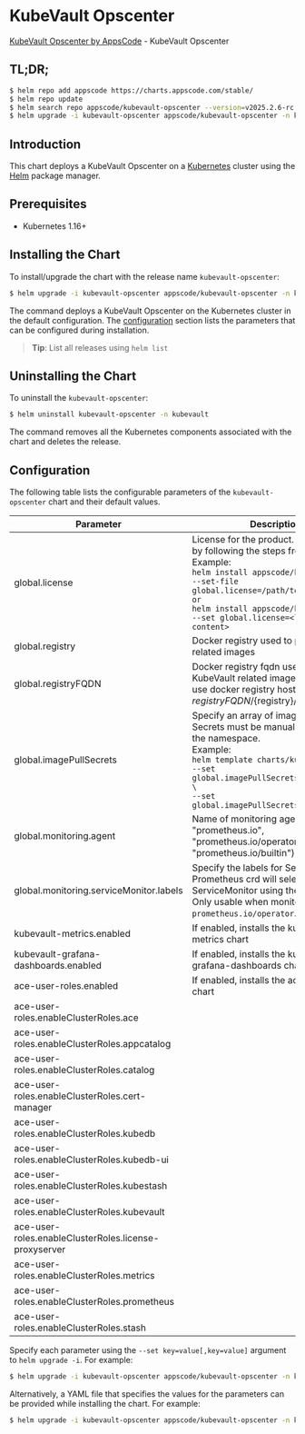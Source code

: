 # KubeVault Opscenter

[KubeVault Opscenter by AppsCode](https://github.com/kubevault) - KubeVault Opscenter

## TL;DR;

```bash
$ helm repo add appscode https://charts.appscode.com/stable/
$ helm repo update
$ helm search repo appscode/kubevault-opscenter --version=v2025.2.6-rc.0
$ helm upgrade -i kubevault-opscenter appscode/kubevault-opscenter -n kubevault --create-namespace --version=v2025.2.6-rc.0
```

## Introduction

This chart deploys a KubeVault Opscenter on a [Kubernetes](http://kubernetes.io) cluster using the [Helm](https://helm.sh) package manager.

## Prerequisites

- Kubernetes 1.16+

## Installing the Chart

To install/upgrade the chart with the release name `kubevault-opscenter`:

```bash
$ helm upgrade -i kubevault-opscenter appscode/kubevault-opscenter -n kubevault --create-namespace --version=v2025.2.6-rc.0
```

The command deploys a KubeVault Opscenter on the Kubernetes cluster in the default configuration. The [configuration](#configuration) section lists the parameters that can be configured during installation.

> **Tip**: List all releases using `helm list`

## Uninstalling the Chart

To uninstall the `kubevault-opscenter`:

```bash
$ helm uninstall kubevault-opscenter -n kubevault
```

The command removes all the Kubernetes components associated with the chart and deletes the release.

## Configuration

The following table lists the configurable parameters of the `kubevault-opscenter` chart and their default values.

|                       Parameter                       |                                                                                                                                                                                  Description                                                                                                                                                                                   |       Default        |
|-------------------------------------------------------|--------------------------------------------------------------------------------------------------------------------------------------------------------------------------------------------------------------------------------------------------------------------------------------------------------------------------------------------------------------------------------|----------------------|
| global.license                                        | License for the product. Get a license by following the steps from [here](https://kubevault.com/docs/latest/setup/install/enterprise#get-a-trial-license). <br> Example: <br> `helm install appscode/kubevault \` <br> `--set-file global.license=/path/to/license/file` <br> `or` <br> `helm install appscode/kubevault \` <br> `--set global.license=<license file content>` | <code>""</code>      |
| global.registry                                       | Docker registry used to pull KubeVault related images                                                                                                                                                                                                                                                                                                                          | <code>""</code>      |
| global.registryFQDN                                   | Docker registry fqdn used to pull KubeVault related images. Set this to use docker registry hosted at ${registryFQDN}/${registry}/${image}                                                                                                                                                                                                                                     | <code>ghcr.io</code> |
| global.imagePullSecrets                               | Specify an array of imagePullSecrets. Secrets must be manually created in the namespace. <br> Example: <br> `helm template charts/kubevault \` <br> `--set global.imagePullSecrets[0].name=sec0 \` <br> `--set global.imagePullSecrets[1].name=sec1`                                                                                                                           | <code>[]</code>      |
| global.monitoring.agent                               | Name of monitoring agent (one of "prometheus.io", "prometheus.io/operator", "prometheus.io/builtin")                                                                                                                                                                                                                                                                           | <code>""</code>      |
| global.monitoring.serviceMonitor.labels               | Specify the labels for ServiceMonitor. Prometheus crd will select ServiceMonitor using these labels. Only usable when monitoring agent is `prometheus.io/operator`.                                                                                                                                                                                                            | <code>{}</code>      |
| kubevault-metrics.enabled                             | If enabled, installs the kubevault-metrics chart                                                                                                                                                                                                                                                                                                                               | <code>true</code>    |
| kubevault-grafana-dashboards.enabled                  | If enabled, installs the kubevault-grafana-dashboards chart                                                                                                                                                                                                                                                                                                                    | <code>true</code>    |
| ace-user-roles.enabled                                | If enabled, installs the ace-user-roles chart                                                                                                                                                                                                                                                                                                                                  | <code>true</code>    |
| ace-user-roles.enableClusterRoles.ace                 |                                                                                                                                                                                                                                                                                                                                                                                | <code>false</code>   |
| ace-user-roles.enableClusterRoles.appcatalog          |                                                                                                                                                                                                                                                                                                                                                                                | <code>false</code>   |
| ace-user-roles.enableClusterRoles.catalog             |                                                                                                                                                                                                                                                                                                                                                                                | <code>false</code>   |
| ace-user-roles.enableClusterRoles.cert-manager        |                                                                                                                                                                                                                                                                                                                                                                                | <code>false</code>   |
| ace-user-roles.enableClusterRoles.kubedb              |                                                                                                                                                                                                                                                                                                                                                                                | <code>false</code>   |
| ace-user-roles.enableClusterRoles.kubedb-ui           |                                                                                                                                                                                                                                                                                                                                                                                | <code>false</code>   |
| ace-user-roles.enableClusterRoles.kubestash           |                                                                                                                                                                                                                                                                                                                                                                                | <code>false</code>   |
| ace-user-roles.enableClusterRoles.kubevault           |                                                                                                                                                                                                                                                                                                                                                                                | <code>false</code>   |
| ace-user-roles.enableClusterRoles.license-proxyserver |                                                                                                                                                                                                                                                                                                                                                                                | <code>false</code>   |
| ace-user-roles.enableClusterRoles.metrics             |                                                                                                                                                                                                                                                                                                                                                                                | <code>true</code>    |
| ace-user-roles.enableClusterRoles.prometheus          |                                                                                                                                                                                                                                                                                                                                                                                | <code>false</code>   |
| ace-user-roles.enableClusterRoles.stash               |                                                                                                                                                                                                                                                                                                                                                                                | <code>false</code>   |


Specify each parameter using the `--set key=value[,key=value]` argument to `helm upgrade -i`. For example:

```bash
$ helm upgrade -i kubevault-opscenter appscode/kubevault-opscenter -n kubevault --create-namespace --version=v2025.2.6-rc.0 --set global.registryFQDN=ghcr.io
```

Alternatively, a YAML file that specifies the values for the parameters can be provided while
installing the chart. For example:

```bash
$ helm upgrade -i kubevault-opscenter appscode/kubevault-opscenter -n kubevault --create-namespace --version=v2025.2.6-rc.0 --values values.yaml
```
